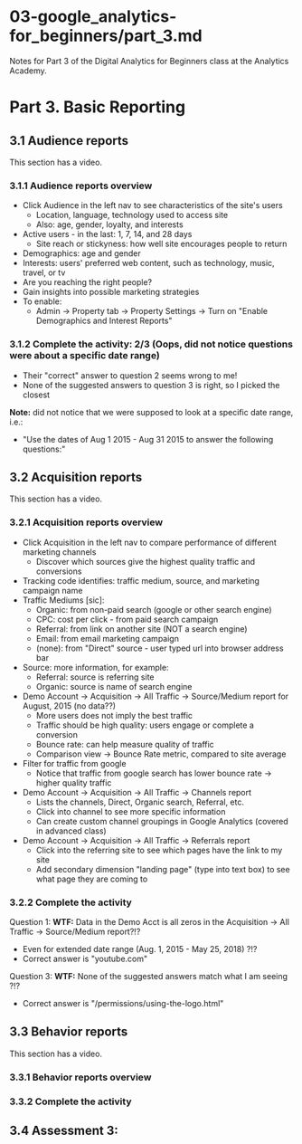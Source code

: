# 03-google_analytics-for_beginners/part_3.md

Notes for Part 3 of the Digital Analytics for Beginners class at the Analytics Academy.

# Part 3. Basic Reporting

## 3.1 Audience reports

This section has a video.

### 3.1.1 Audience reports overview

- Click Audience in the left nav to see characteristics of the site's users
  - Location, language, technology used to access site
  - Also: age, gender, loyalty, and interests
- Active users - in the last: 1, 7, 14, and 28 days
  - Site reach or stickyness: how well site encourages people to return
- Demographics: age and gender
- Interests: users' preferred web content, such as technology, music, travel, or tv
- Are you reaching the right people?
- Gain insights into possible marketing strategies
- To enable:
  - Admin -> Property tab -> Property Settings -> Turn on "Enable Demographics and Interest Reports"

### 3.1.2 Complete the activity: 2/3 (Oops, did not notice questions were about a specific date range)

- Their "correct" answer to question 2 seems wrong to me!
- None of the suggested answers to question 3 is right, so I picked the closest

**Note:** did not notice that we were supposed to look at a specific date range, i.e.:

- "Use the dates of Aug 1 2015 - Aug 31 2015 to answer the following questions:"

## 3.2 Acquisition reports

This section has a video.

### 3.2.1 Acquisition reports overview

- Click Acquisition in the left nav to compare performance of different marketing channels
  - Discover which sources give the highest quality traffic and conversions
- Tracking code identifies: traffic medium, source, and marketing campaign name
- Traffic Mediums [sic]:
  - Organic: from non-paid search (google or other search engine)
  - CPC: cost per click - from paid search campaign
  - Referral: from link on another site (NOT a search engine)
  - Email: from email marketing campaign
  - (none): from "Direct" source - user typed url into browser address bar
- Source: more information, for example:
  - Referral: source is referring site
  - Organic: source is name of search engine
- Demo Account -> Acquisition -> All Traffic -> Source/Medium report for August, 2015 (no data??)
  - More users does not imply the best traffic
  - Traffic should be high quality: users engage or complete a conversion
  - Bounce rate: can help measure quality of traffic
  - Comparison view -> Bounce Rate metric, compared to site average
- Filter for traffic from google
  - Notice that traffic from google search has lower bounce rate -> higher quality traffic
- Demo Account -> Acquisition -> All Traffic -> Channels report
  - Lists the channels, Direct, Organic search, Referral, etc.
  - Click into channel to see more specific information
  - Can create custom channel groupings in Google Analytics (covered in advanced class)
- Demo Account -> Acquisition -> All Traffic -> Referrals report
  - Click into the referring site to see which pages have the link to my site
  - Add secondary dimension "landing page" (type into text box) to see what page they are coming to

### 3.2.2 Complete the activity

Question 1: **WTF:** Data in the Demo Acct is all zeros in the Acquisition -> All Traffic -> Source/Medium report?!?
- Even for extended date range (Aug. 1, 2015 - May 25, 2018) ?!?
- Correct answer is "youtube.com"

Question 3: **WTF:** None of the suggested answers match what I am seeing ?!?
- Correct answer is "/permissions/using-the-logo.html"

## 3.3 Behavior reports

This section has a video.

### 3.3.1 Behavior reports overview

### 3.3.2 Complete the activity

## 3.4 Assessment 3:



